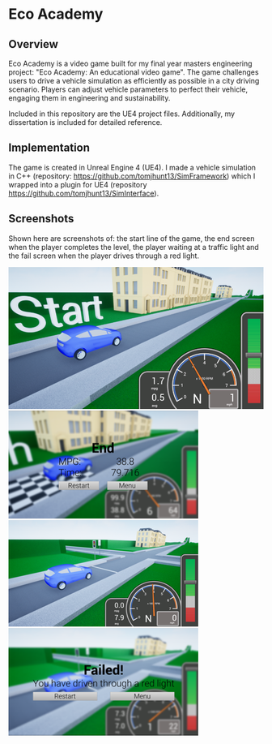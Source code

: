 # Eco Academy

## Overview
Eco Academy is a video game built for my final year masters engineering project: "Eco Academy: An educational video game". The game challenges users to drive a vehicle simulation as efficiently as possible in a city driving scenario. Players can adjust vehicle parameters to perfect their vehicle, engaging them in engineering and sustainability.

Included in this repository are the UE4 project files. Additionally, my dissertation is included for detailed reference.

## Implementation
The game is created in Unreal Engine 4 (UE4). I made a vehicle simulation in C++ (repository: https://github.com/tomjhunt13/SimFramework) which I wrapped into a plugin for UE4 (repository https://github.com/tomjhunt13/SimInterface).

## Screenshots
Shown here are screenshots of: the start line of the game, the end screen when the player completes the level, the player waiting at a traffic light and the fail screen when the player drives through a red light.  

![image](Resources/GameScreenshot.png)
![image](Resources/EndScreenshot.png)
![image](Resources/TraffiicLightScreenshot.png)
![image](Resources/FailedScreenshot.png)
